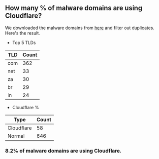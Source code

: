 ## How many % of malware domains are using Cloudflare?


We downloaded the malware domains from [here](https://urlhaus.abuse.ch) and filter out duplicates.
Here's the result.


[//]: # (start replacement)


- Top 5 TLDs

| TLD | Count |
| --- | --- |
| com | 362 |
| net | 33 |
| za | 30 |
| br | 29 |
| in | 24 |


- Cloudflare %

| Type | Count |
| --- | --- |
| Cloudflare | 58 |
| Normal | 646 |


### 8.2% of malware domains are using Cloudflare.